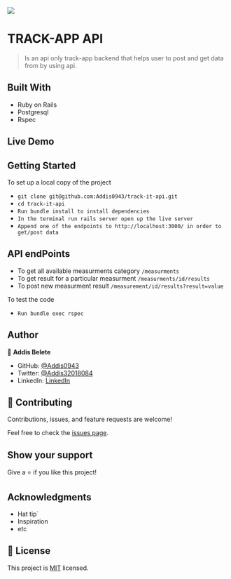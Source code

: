 ![](https://img.shields.io/badge/Microverse-blueviolet)

# TRACK-APP API

> Is an api only track-app backend that helps user to post and get data from by using api.

## Built With

- Ruby on Rails
- Postgresql
- Rspec

## Live Demo

## Getting Started

To set up a local copy of the project

- `git clone git@github.com:Addis0943/track-it-api.git`
- `cd track-it-api`
- `Run bundle install to install dependencies`
- `In the terminal run rails server open up the live server`
- `Append one of the endpoints to http://localhost:3000/ in order to get/post data`

## API endPoints

- To get all available measurments category `/measurments`
- To get result for a particular measurment `/measurments/id/results`
- To post new measurment result `/measurement/id/results?result=value`

To test the code

- `Run bundle exec rspec`

## Author

👤 **Addis Belete**

- GitHub: [@Addis0943](https://github.com/Addis0943)
- Twitter: [@Addis32018084](https://twitter.com/Addis32018084)
- LinkedIn: [LinkedIn](https://www.linkedin.com/in/addis-belete-134b98191/)

## 🤝 Contributing

Contributions, issues, and feature requests are welcome!

Feel free to check the [issues page](../../issues/).

## Show your support

Give a ⭐️ if you like this project!

## Acknowledgments

- Hat tip`
- Inspiration
- etc

## 📝 License

This project is [MIT](./MIT.md) licensed.
